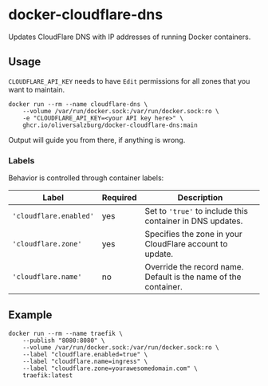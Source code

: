 # docker-cloudflare-dns

Updates CloudFlare DNS with IP addresses of running Docker containers.

## Usage

`CLOUDFLARE_API_KEY` needs to have `Edit` permissions for all zones that you want to maintain.

```shell
docker run --rm --name cloudflare-dns \
    --volume /var/run/docker.sock:/var/run/docker.sock:ro \
    -e "CLOUDFLARE_API_KEY=<your API key here>" \
    ghcr.io/oliversalzburg/docker-cloudflare-dns:main
```

Output will guide you from there, if anything is wrong.

### Labels

Behavior is controlled through container labels:

| Label                  | Required | Description                                                     |
| ---------------------- | -------- | --------------------------------------------------------------- |
| `'cloudflare.enabled'` | yes      | Set to `'true'` to include this container in DNS updates.       |
| `'cloudflare.zone'`    | yes      | Specifies the zone in your CloudFlare account to update.        |
| `'cloudflare.name'`    | no       | Override the record name. Default is the name of the container. |

## Example

```shell
docker run --rm --name traefik \
    --publish "8080:8080" \
    --volume /var/run/docker.sock:/var/run/docker.sock:ro \
    --label "cloudflare.enabled=true" \
    --label "cloudflare.name=ingress" \
    --label "cloudflare.zone=yourawesomedomain.com" \
    traefik:latest
```
